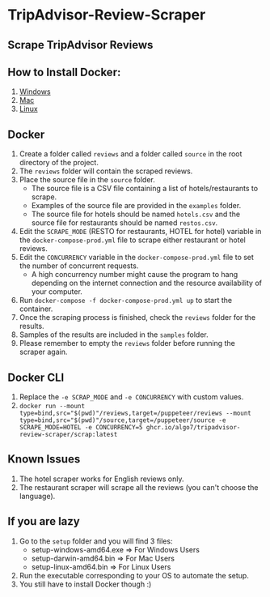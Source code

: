 # TripAdvisor-Review-Scraper
## Scrape TripAdvisor Reviews

## How to Install Docker:
1. [Windows](https://docs.docker.com/desktop/windows/install/)
2. [Mac](https://docs.docker.com/desktop/mac/install/)
3. [Linux](https://docs.docker.com/engine/install/ubuntu/)

## Docker
1. Create a folder called `reviews` and a folder called `source` in the root directory of the project.
2. The `reviews` folder will contain the scraped reviews.
3. Place the source file in the `source` folder.
   - The source file is a CSV file containing a list of hotels/restaurants to scrape.
   - Examples of the source file are provided in the `examples` folder.
   - The source file for hotels should be named `hotels.csv` and the source file for restaurants should be named `restos.csv`.
4. Edit the `SCRAPE_MODE` (RESTO for restaurants, HOTEL for hotel) variable in the `docker-compose-prod.yml` file to scrape either restaurant or hotel reviews.
5. Edit the `CONCURRENCY` variable in the `docker-compose-prod.yml` file to set the number of concurrent requests.
   - A high concurrency number might cause the program to hang depending on the internet connection and the resource availability of your computer.
6. Run `docker-compose -f docker-compose-prod.yml up` to start the container.
7. Once the scraping process is finished, check the `reviews` folder for the results.
8. Samples of the results are included in the `samples` folder.
9. Please remember to empty the `reviews` folder before running the scraper again.

## Docker CLI 
1. Replace the `-e SCRAP_MODE` and `-e CONCURRENCY` with custom values.
2. `docker run --mount type=bind,src="$(pwd)"/reviews,target=/puppeteer/reviews --mount type=bind,src="$(pwd)"/source,target=/puppeteer/source -e SCRAPE_MODE=HOTEL -e CONCURRENCY=5 ghcr.io/algo7/tripadvisor-review-scraper/scrap:latest`

## Known Issues
1. The hotel scraper works for English reviews only.
2. The restaurant scraper will scrape all the reviews (you can't choose the language).

## If you are lazy
1. Go to the `setup` folder and you will find 3 files:
   - setup-windows-amd64.exe => For Windows Users
   - setup-darwin-amd64.bin => For Mac Users
   - setup-linux-amd64.bin => For Linux Users
2. Run the executable corresponding to your OS to automate the setup.
3. You still have to install Docker though :)